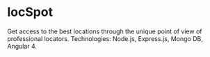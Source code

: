 # locSpot
Get access to the best locations through the unique point of view of professional locators.
Technologies: Node.js, Express.js, Mongo DB, Angular 4. 
